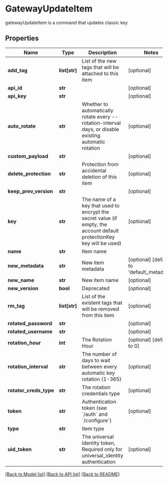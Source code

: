 # GatewayUpdateItem

gatewayUpdateItem is a command that updates classic key
## Properties
Name | Type | Description | Notes
------------ | ------------- | ------------- | -------------
**add_tag** | **list[str]** | List of the new tags that will be attached to this item | [optional] 
**api_id** | **str** |  | [optional] 
**api_key** | **str** |  | [optional] 
**auto_rotate** | **str** | Whether to automatically rotate every --rotation-interval days, or disable existing automatic rotation | [optional] 
**custom_payload** | **str** |  | [optional] 
**delete_protection** | **str** | Protection from accidental deletion of this item | [optional] 
**keep_prev_version** | **str** |  | [optional] 
**key** | **str** | The name of a key that used to encrypt the secret value (if empty, the account default protectionKey key will be used) | [optional] 
**name** | **str** | Item name | 
**new_metadata** | **str** | New item metadata | [optional] [default to 'default_metadata']
**new_name** | **str** | New item name | [optional] 
**new_version** | **bool** | Deprecated | [optional] 
**rm_tag** | **list[str]** | List of the existent tags that will be removed from this item | [optional] 
**rotated_password** | **str** |  | [optional] 
**rotated_username** | **str** |  | [optional] 
**rotation_hour** | **int** | The Rotation Hour | [optional] [default to 0]
**rotation_interval** | **str** | The number of days to wait between every automatic key rotation (1-365) | [optional] 
**rotator_creds_type** | **str** | The rotation credentials type | [optional] 
**token** | **str** | Authentication token (see &#x60;/auth&#x60; and &#x60;/configure&#x60;) | [optional] 
**type** | **str** | Item type | 
**uid_token** | **str** | The universal identity token, Required only for universal_identity authentication | [optional] 

[[Back to Model list]](../README.md#documentation-for-models) [[Back to API list]](../README.md#documentation-for-api-endpoints) [[Back to README]](../README.md)


